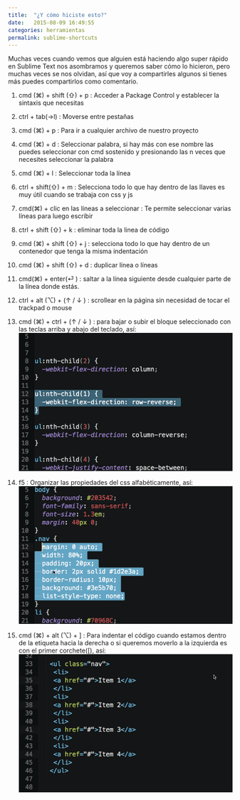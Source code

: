 ```yaml
---
title:  "¿Y cómo hiciste esto?"
date:   2015-08-09 16:49:55
categories: herramientas
permalink: sublime-shortcuts
---
```

Muchas veces cuando vemos que alguien está haciendo algo super rápido en Sublime Text nos asombramos y queremos saber cómo lo hicieron,  pero muchas veces se nos olvidan, así que voy a compartirles algunos si tienes más puedes compartirlos como comentario.


1. cmd (⌘) + shift (⇧) + p :  Acceder a Package Control y establecer la sintaxis que necesitas
2. ctrl + tab(→l) : Moverse entre pestañas
2. cmd (⌘) + p : Para ir a cualquier archivo de nuestro proyecto
3. cmd (⌘) + d : Seleccionar palabra, si hay más con ese nombre las puedes seleccionar con cmd sostenido y presionando las n veces que necesites seleccionar la palabra
4. cmd (⌘) + l : Seleccionar toda la línea
5. ctrl + shift(⇧) + m : Selecciona todo lo que hay dentro de las llaves es muy útil cuando se trabaja con css y js
6.  cmd(⌘) + clic en las líneas a seleccionar : Te permite seleccionar varias líneas para luego escribir
8.  ctrl + shift (⇧) + k : eliminar toda la linea de código
9.  cmd (⌘) + shift (⇧) + j : selecciona todo lo que hay dentro de un contenedor que tenga la misma indentación
10.  cmd (⌘) + shift (⇧) + d : duplicar línea o líneas
11.  cmd(⌘) + enter(⏎ ) : saltar a la línea siguiente desde cualquier parte de la línea donde estás.
12.  ctrl + alt (⌥)  + (↑ / ↓ ) : scrollear en la página sin necesidad de tocar el trackpad o mouse
13.  cmd (⌘) + ctrl + (↑ / ↓ ) :  para bajar o subir el bloque seleccionado con las teclas arriba y abajo del teclado,  así:
![move](/img/move.gif)

14. f5 : Organizar las propiedades del css alfabéticamente,  así:
![order](/img/order.gif)

15. cmd (⌘) + alt (⌥) + ] : Para indentar el código cuando estamos dentro de la etiqueta hacia la derecha o si queremos moverlo a la izquierda es con el primer corchete([), así:
![order](/img/indent.gif)